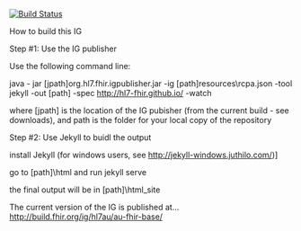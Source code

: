 [![Build Status](https://travis-ci.org/robeastwood-agency/au-fhir-base.svg?branch=master)](https://travis-ci.org/robeastwood-agency/au-fhir-base)

How to build this IG

Step #1: Use the IG publisher

Use the following command line:

java - jar [jpath]org.hl7.fhir.igpublisher.jar -ig [path]resources\rcpa.json -tool jekyll -out [path] -spec http://hl7-fhir.github.io/ -watch

where [jpath] is the location of the IG pubisher (from the current build - see downloads), and path is the folder for your local copy of the repository

Step #2: Use Jekyll to buidl the output

install Jekyll (for windows users, see http://jekyll-windows.juthilo.com/)]

go to [path]\html and run jekyll serve

the final output will be in [path]\html\_site

The current version of the IG is published at... http://build.fhir.org/ig/hl7au/au-fhir-base/



